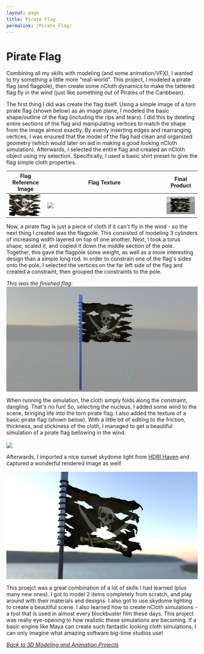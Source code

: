 ```yaml
---
layout: page
title: Pirate Flag
permalink: /Pirate_Flag/
---
```

# Pirate Flag

Combining all my skills with modeling (and some animation/VFX), I wanted to try something a little more "real-world". This project, I modeled a pirate flag (and flagpole), then create some nCloth dynamics to make the tattered flag fly in the wind (just like something out of Pirates of the Caribbean).

The first thing I did was create the flag itself. Using a simple image of a torn pirate flag (shown below) as an image plane, I modeled the basic shape/outline of the flag (including the rips and tears). I did this by deleting entire sections of the flag and manipulating vertices to match the shape from the image almost exactly. By evenly inserting edges and rearranging vertices, I was ensured that the model of the flag had clean and organized geometry (which would later on aid in making a good looking nCloth simulation). Afterwards, I selected the entire flag and created an nCloth object using my selection. Specifically, I used a basic shirt preset to give the flag simple cloth properties. 

|Flag Reference Image| Flag Texture | Final Product |
|-------|--------|---------|
| <img align="left" src="/assets/PirateFlagRefImage.png" style="width:275px;"> |  <img align="right" src="/assets/PirateFlagTexture.jpg" style="width:300px;"> | <img align="right" src="/assets/PirateFlagOnly.png" style="width:300px;"> |

Now, a pirate flag is just a piece of cloth if it can't fly in the wind - so the next thing I created was the flagpole. This consisted of modeling 3 cylinders of increasing width layered on top of one another. Next, I took a torus shape, scaled it, and copied it down the middle section of the pole. Together, this gave the flagpole some weight, as well as a more interesting design than a simple long rod. In order to constrain one of the flag's sides onto the pole, I selected the vertices on the far left side of the flag and created a constraint, then grouped the constraints to the pole. 

*This was the finished flag:*
<img align="center" src="/assets/PirateFlagMaya.png" style="width:100;">

When running the simulation, the cloth simply folds along the constraint, dangling. That's no fun! So, selecting the nucleus, I added some wind to the scene, bringing life into the torn pirate flag. I also added the texture of a basic pirate flag (shown below). With a little bit of editing to the friction, thickness, and stickiness of the cloth, I managed to get a beautiful simulation of a pirate flag bellowing in the wind. 

<img align="center" src="/assets/PirateFlag.gif" style="width:100;">

Afterwards, I imported a nice sunset skydome light from <a href="https://hdrihaven.com/">HDRI Haven</a> and captured a wonderful rendered image as well!

<img align="center" src="/assets/PirateFlagRender.jpg" style="width:100;">

This proejct was a great combination of a lot of skills I had learned (plus many new ones). I got to model 2 items completely from scratch, and play around with their materials and designs. I also got to use skydome lighting to create a beautiful scene. I also learned how to create nCloth simulations - a tool that is used in almost every blockbuster film these days. This project was really eye-opening to how realistic these simulations are becoming. If a basic engine like Maya can create such fantastic looking cloth simulations, I can only imagine what amazing software big-time studios use!

[*Back to 3D Modeling and Animation Projects*]({{site.baseurl}}/Modeling_and_Animation/)